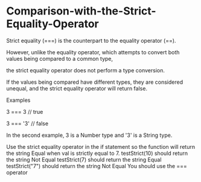 # Comparison-with-the-Strict-Equality-Operator

Strict equality (===) is the counterpart to the equality operator (==).

However, unlike the equality operator, which attempts to convert both values being compared to a common type, 

the strict equality operator does not perform a type conversion.

If the values being compared have different types, they are considered unequal, and the strict equality operator will return false.

Examples

3 ===  3  // true

3 === '3' // false

In the second example, 3 is a Number type and '3' is a String type.

Use the strict equality operator in the if statement so the function will return the string Equal when val is strictly equal to 7.
testStrict(10) should return the string Not Equal
testStrict(7) should return the string Equal
testStrict("7") should return the string Not Equal
You should use the === operator





